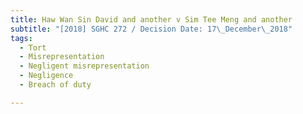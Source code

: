 ```yaml
---
title: Haw Wan Sin David and another v Sim Tee Meng and another
subtitle: "[2018] SGHC 272 / Decision Date: 17\_December\_2018"
tags:
  - Tort
  - Misrepresentation
  - Negligent misrepresentation
  - Negligence
  - Breach of duty

---
```

